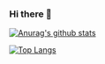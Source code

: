 ### Hi there 👋
[![Anurag's github stats](https://github-readme-stats.vercel.app/api?username=ShungoNoji)](https://github.com/anuraghazra/github-readme-stats)

<!--
**ShungoNoji/ShungoNoji** is a ✨ _special_ ✨ repository because its `README.md` (this file) appears on your GitHub profile.

Here are some ideas to get you started:

- 🔭 I’m currently working on ...
- 🌱 I’m currently learning ...
- 👯 I’m looking to collaborate on ...
- 🤔 I’m looking for help with ...
- 💬 Ask me about ...
- 📫 How to reach me: ...
- 😄 Pronouns: ...
- ⚡ Fun fact: ...
-->

[![Top Langs](https://github-readme-stats.vercel.app/api/top-langs/?username=ShungoNoji)](https://github.com/anuraghazra/github-readme-stats)
